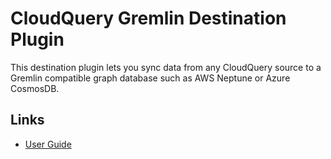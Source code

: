 # CloudQuery Gremlin Destination Plugin

This destination plugin lets you sync data from any CloudQuery source to a Gremlin compatible graph database such as AWS Neptune or Azure CosmosDB.

## Links

- [User Guide](https://cloudquery.io/docs/plugins/destinations/gremlin/overview)